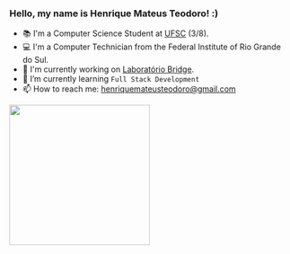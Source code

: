 ### Hello, my name is Henrique Mateus Teodoro! :)
- 📚 I'm a Computer Science Student at [UFSC](https://ufsc.br/) (3/8).
- 💻 I'm a Computer Technician from the Federal Institute of Rio Grande do Sul.
- 🔭 I'm currently working on [Laboratório Bridge](https://portal.bridge.ufsc.br/).
- 🎯 I’m currently learning `Full Stack Development`
- 📫 How to reach me: henriquemateusteodoro@gmail.com
<div>
  <a href="https://github.com/Henrique1803">
  <img height="250em" src="https://github-readme-stats.vercel.app/api/top-langs/?username=Henrique1803&layout=compact&langs_count=7&theme=github_dark"/>
</div><br>
